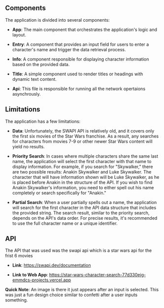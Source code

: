 ## Components ##

The application is divided into several components:

- **App**: The main component that orchestrates the application's logic and layout.

- **Entry**: A component that provides an input field for users to enter a character's name and trigger the data retrieval process.

- **Info**: A component responsible for displaying character information based on the provided data.

- **Title**: A simple component used to render titles or headings with dynamic text content.

- **Api**: This file is responsible for running all the network opertaions asynchrously.

## Limitations ##

The application has a few limitations:

- **Data**: Unfortunately, the SWAPI API is relatively old, and it covers only the first six movies of the Star Wars franchise. As a result, any searches for characters from movies 7-9 or other newer Star Wars content will yield no results.

- **Priority Search**: In cases where multiple characters share the same last name, the application will select the first character with that name to display information. For example, if you search for "Skywalker," there are two possible results: Anakin Skywalker and Luke Skywalker. The character that will have information shown will be Luke Skywalker, as he is placed before Anakin in the structure of the API. If you wish to find Anakin Skywalker's information, you need to either spell out his name completely or search specifically for "Anakin."

- **Partial Search**: When a user partially spells out a name, the application will search for the first character in the API data structure that includes the provided string. The search result, similar to the priority search, depends on the API's data order. For precise results, it's recommended to use the full character name or a unique identifier.

## API ##
The API that was used was the swapi api which is a star wars api for the frist 6 movies

- **Link**: https://swapi.dev/documentation

- **Link to Web App**: https://star-wars-character-search-77d330ejg-emmdcs-projects.vercel.app

**Quick Note**: An image is there it just appears after an input is selected. This was just a fun design choice similar to confetti after a user inputs something.
  
